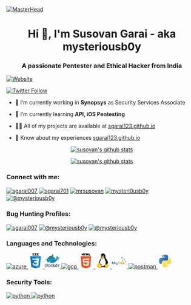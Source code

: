 
[![MasterHead](https://i.ibb.co/n6xp04r/Screenshot-2022-01-13-101037.png)](https://sgarai123.github.io)
  


<h1 align="center">Hi 👋, I'm Susovan Garai - aka mysteriousb0y</h1>
<h3 align="center">A passionate Pentester and Ethical Hacker from India</h3>


[![Website](https://img.shields.io/website?label=sgarai123.github.io&style=for-the-badge&url=https://sgarai123.github.io)](sgarai123.github.io)

[![Twitter Follow](https://img.shields.io/twitter/follow/sgarai007?color=1DA1F2&logo=twitter&style=for-the-badge)](https://twitter.com/intent/follow?original_referer=https%3A%2F%2Fgithub.com%2FcodeSTACKr&screen_name=sgarai007)

- 🔭 I’m currently working in **Synopsys** as Security Services Associate

- 🌱 I’m currently learning **API, iOS Pentesting**

- 👨‍💻 All of my projects are available at [sgarai123.github.io](https://sgarai123.github.io)

- 📄 Know about my experiences [sgarai123.github.io](https://sgarai123.github.io)


<p align="center">
  <a href="https://github.com/susovangarai"><img src="https://github-readme-stats.vercel.app/api/top-langs/?username=gkhan205&layout=compact&theme=dark&hide_border=true" alt="susovan's github stats"></a>
</p>

<p align="center">
  <a href="https://github.com/susovangarai"><img src="https://github-readme-stats.vercel.app/api?username=susovangarai&hide_border=true&show_icons=true" alt="susovan's github stats"></a>
</p>

<h3 align="left">Connect with me:</h3>
<p align="left">
<a href="https://twitter.com/sgarai007" target="blank"><img align="center" src="https://raw.githubusercontent.com/rahuldkjain/github-profile-readme-generator/master/src/images/icons/Social/twitter.svg" alt="sgarai007" height="30" width="40" /></a>
<a href="https://linkedin.com/in/sgarai701" target="blank"><img align="center" src="https://raw.githubusercontent.com/rahuldkjain/github-profile-readme-generator/master/src/images/icons/Social/linked-in-alt.svg" alt="sgarai701" height="30" width="40" /></a>
<a href="https://fb.com/mrsusovan" target="blank"><img align="center" src="https://raw.githubusercontent.com/rahuldkjain/github-profile-readme-generator/master/src/images/icons/Social/facebook.svg" alt="mrsusovan" height="30" width="40" /></a>
<a href="https://instagram.com/mysteri0usb0y" target="blank"><img align="center" src="https://raw.githubusercontent.com/rahuldkjain/github-profile-readme-generator/master/src/images/icons/Social/instagram.svg" alt="mysteri0usb0y" height="30" width="40" /></a>
<a href="https://medium.com/@mysteriousb0y" target="blank"><img align="center" src="https://raw.githubusercontent.com/rahuldkjain/github-profile-readme-generator/master/src/images/icons/Social/medium.svg" alt="@mysteriousb0y" height="30" width="40" /></a>
</p>

<h3 align="left">Bug Hunting Profiles:</h3>
<p align="left">
<a href="https://bugcrowd.com/mysteriousB0y" target="blank"><img align="center" src="https://www.bugcrowd.com/wp-content/uploads/2019/06/Press-Kit-Transparent-Hex-B.png" alt="sgarai007" height="35" width="50" /></a>
<a href="https://hackerone.com/mysteriousb0y" target="blank"><img align="center" src="https://i0.wp.com/abovethecrowd.com/wp-content/uploads/2014/05/hackerone.png?ssl=1" alt="@mysteriousb0y" height="40" width="40" /></a>
<a href="https://app.intigriti.com/profile/mysteriousb0y" target="blank"><img align="center" src="https://yt3.ggpht.com/ytc/AKedOLS_PUM-FbRJgRbDOEZBoSi1nXOVmSvcPAFk-mAS=s900-c-k-c0x00ffffff-no-rj" alt="@mysteriousb0y" height="40" width="40" /></a>
</p>


<h3 align="left">Languages and Technologies:</h3>
<p align="left"> <a href="https://azure.microsoft.com/en-in/" target="_blank" rel="noreferrer"> <img src="https://www.vectorlogo.zone/logos/microsoft_azure/microsoft_azure-icon.svg" alt="azure" width="40" height="40"/> </a> <a href="https://www.w3schools.com/css/" target="_blank" rel="noreferrer"> <img src="https://raw.githubusercontent.com/devicons/devicon/master/icons/css3/css3-original-wordmark.svg" alt="css3" width="40" height="40"/> </a> <a href="https://www.docker.com/" target="_blank" rel="noreferrer"> <img src="https://raw.githubusercontent.com/devicons/devicon/master/icons/docker/docker-original-wordmark.svg" alt="docker" width="40" height="40"/> </a> <a href="https://cloud.google.com" target="_blank" rel="noreferrer"> <img src="https://www.vectorlogo.zone/logos/google_cloud/google_cloud-icon.svg" alt="gcp" width="40" height="40"/> </a> <a href="https://www.w3.org/html/" target="_blank" rel="noreferrer"> <img src="https://raw.githubusercontent.com/devicons/devicon/master/icons/html5/html5-original-wordmark.svg" alt="html5" width="40" height="40"/> </a> <a href="https://www.linux.org/" target="_blank" rel="noreferrer"> <img src="https://raw.githubusercontent.com/devicons/devicon/master/icons/linux/linux-original.svg" alt="linux" width="40" height="40"/> </a> <a href="https://www.mysql.com/" target="_blank" rel="noreferrer"> <img src="https://raw.githubusercontent.com/devicons/devicon/master/icons/mysql/mysql-original-wordmark.svg" alt="mysql" width="40" height="40"/> </a> <a href="https://postman.com" target="_blank" rel="noreferrer"> <img src="https://www.vectorlogo.zone/logos/getpostman/getpostman-icon.svg" alt="postman" width="40" height="40"/> </a> <a href="https://www.python.org" target="_blank" rel="noreferrer"> <img src="https://raw.githubusercontent.com/devicons/devicon/master/icons/python/python-original.svg" alt="python" width="40" height="40"/> </a>

<h3 align="left">Security Tools:</h3>
<a href="https://www.python.org" target="_blank" rel="noreferrer"> <img src="https://icons.iconarchive.com/icons/goescat/macaron/1024/burp-suite-icon.png" alt="python" width="40" height="40"/> </a><a href="https://www.python.org" target="_blank" rel="noreferrer"> <img src="https://avatars.githubusercontent.com/u/6716868?s=200&v=4" alt="python" width="40" height="40"/> </a>
 </p>




[website]: https://sgarai123.github.io
[twitter]: https://twitter.com/sgarai007
[youtube]: https://youtube.com/
[instagram]: https://instagram.com/
[linkedin]: https://www.linkedin.com/in/sgarai701
